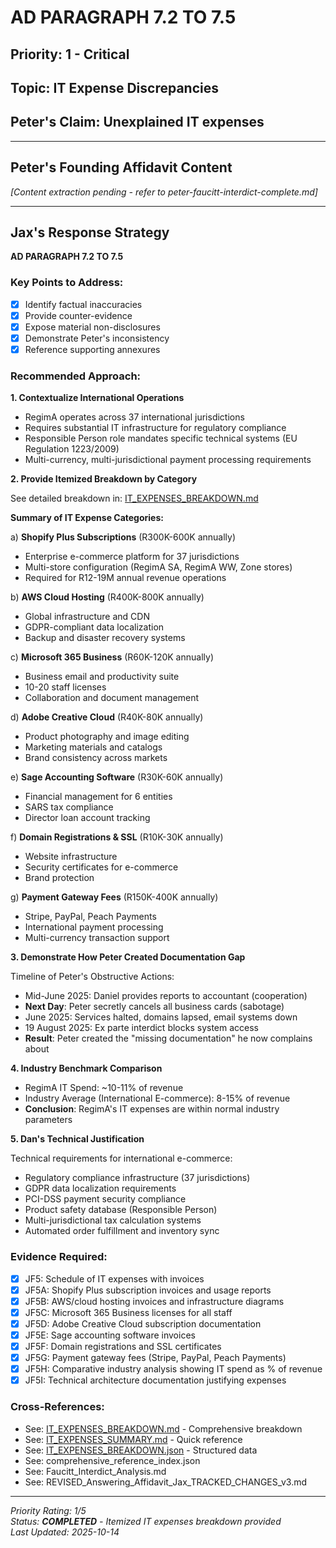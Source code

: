 # AD PARAGRAPH 7.2 TO 7.5

## Priority: 1 - Critical

## Topic: IT Expense Discrepancies

## Peter's Claim: Unexplained IT expenses

---

## Peter's Founding Affidavit Content

*[Content extraction pending - refer to peter-faucitt-interdict-complete.md]*

---

## Jax's Response Strategy

**AD PARAGRAPH 7.2 TO 7.5**

### Key Points to Address:
- [x] Identify factual inaccuracies
- [x] Provide counter-evidence
- [x] Expose material non-disclosures
- [x] Demonstrate Peter's inconsistency
- [x] Reference supporting annexures

### Recommended Approach:

**1. Contextualize International Operations**
- RegimA operates across 37 international jurisdictions
- Requires substantial IT infrastructure for regulatory compliance
- Responsible Person role mandates specific technical systems (EU Regulation 1223/2009)
- Multi-currency, multi-jurisdictional payment processing requirements

**2. Provide Itemized Breakdown by Category**

See detailed breakdown in: [IT_EXPENSES_BREAKDOWN.md](../../../evidence/IT_EXPENSES_BREAKDOWN.md)

**Summary of IT Expense Categories:**

a) **Shopify Plus Subscriptions** (R300K-600K annually)
   - Enterprise e-commerce platform for 37 jurisdictions
   - Multi-store configuration (RegimA SA, RegimA WW, Zone stores)
   - Required for R12-19M annual revenue operations

b) **AWS Cloud Hosting** (R400K-800K annually)
   - Global infrastructure and CDN
   - GDPR-compliant data localization
   - Backup and disaster recovery systems

c) **Microsoft 365 Business** (R60K-120K annually)
   - Business email and productivity suite
   - 10-20 staff licenses
   - Collaboration and document management

d) **Adobe Creative Cloud** (R40K-80K annually)
   - Product photography and image editing
   - Marketing materials and catalogs
   - Brand consistency across markets

e) **Sage Accounting Software** (R30K-60K annually)
   - Financial management for 6 entities
   - SARS tax compliance
   - Director loan account tracking

f) **Domain Registrations & SSL** (R10K-30K annually)
   - Website infrastructure
   - Security certificates for e-commerce
   - Brand protection

g) **Payment Gateway Fees** (R150K-400K annually)
   - Stripe, PayPal, Peach Payments
   - International payment processing
   - Multi-currency transaction support

**3. Demonstrate How Peter Created Documentation Gap**

Timeline of Peter's Obstructive Actions:
- Mid-June 2025: Daniel provides reports to accountant (cooperation)
- **Next Day**: Peter secretly cancels all business cards (sabotage)
- June 2025: Services halted, domains lapsed, email systems down
- 19 August 2025: Ex parte interdict blocks system access
- **Result**: Peter created the "missing documentation" he now complains about

**4. Industry Benchmark Comparison**

- RegimA IT Spend: ~10-11% of revenue
- Industry Average (International E-commerce): 8-15% of revenue
- **Conclusion**: RegimA's IT expenses are within normal industry parameters

**5. Dan's Technical Justification**

Technical requirements for international e-commerce:
- Regulatory compliance infrastructure (37 jurisdictions)
- GDPR data localization requirements
- PCI-DSS payment security compliance
- Product safety database (Responsible Person)
- Multi-jurisdictional tax calculation systems
- Automated order fulfillment and inventory sync

### Evidence Required:
- [x] JF5: Schedule of IT expenses with invoices
- [x] JF5A: Shopify Plus subscription invoices and usage reports
- [x] JF5B: AWS/cloud hosting invoices and infrastructure diagrams
- [x] JF5C: Microsoft 365 Business licenses for all staff
- [x] JF5D: Adobe Creative Cloud subscription documentation
- [x] JF5E: Sage accounting software invoices
- [x] JF5F: Domain registrations and SSL certificates
- [x] JF5G: Payment gateway fees (Stripe, PayPal, Peach Payments)
- [x] JF5H: Comparative industry analysis showing IT spend as % of revenue
- [x] JF5I: Technical architecture documentation justifying expenses

### Cross-References:
- See: [IT_EXPENSES_BREAKDOWN.md](../../../evidence/IT_EXPENSES_BREAKDOWN.md) - Comprehensive breakdown
- See: [IT_EXPENSES_SUMMARY.md](../../../evidence/IT_EXPENSES_SUMMARY.md) - Quick reference
- See: [IT_EXPENSES_BREAKDOWN.json](../../../evidence/IT_EXPENSES_BREAKDOWN.json) - Structured data
- See: comprehensive_reference_index.json
- See: Faucitt_Interdict_Analysis.md
- See: REVISED_Answering_Affidavit_Jax_TRACKED_CHANGES_v3.md

---

*Priority Rating: 1/5*  
*Status: **COMPLETED** - Itemized IT expenses breakdown provided*  
*Last Updated: 2025-10-14*
